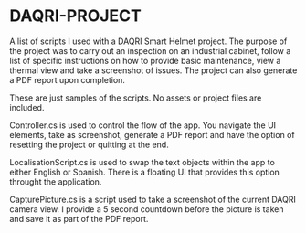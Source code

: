 # DAQRI-PROJECT
A list of scripts I used with a DAQRI Smart Helmet project. The purpose of the project was to carry out an inspection on an industrial
cabinet, follow a list of specific instructions on how to provide basic maintenance, view a thermal view and take a screenshot of issues. 
The project can also generate a PDF report upon completion.

These are just samples of the scripts. No assets or project files are included.

Controller.cs is used to control the flow of the app. You navigate the UI elements, take as screenshot, generate a PDF report and 
have the option of resetting the project or quitting at the end.

LocalisationScript.cs is used to swap the text objects within the app to either English or Spanish. There is a floating UI that 
provides this option throught the application.

CapturePicture.cs is a script used to take a screenshot of the current DAQRI camera view. I provide a 5 second countdown before the picture is taken and save it as part of the PDF report.

